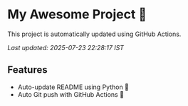 # My Awesome Project 🚀

This project is automatically updated using GitHub Actions.

_Last updated: 2025-07-23 22:28:17 IST_

## Features
- Auto-update README using Python 🐍
- Auto Git push with GitHub Actions 🤖
